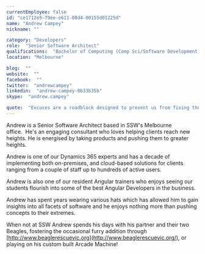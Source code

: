 ```yaml
---
currentEmployee: false
id: "ce1712e5-79ee-e611-80d4-00155d01225d"
name: "Andrew Campey"
nickname: ""

category: "Developers"
role:  "Senior Software Architect"
qualifications:  "Bachelor of Computing (Comp Sci/Software Development)"
location: "Melbourne"

blog:  ""
website:  ""
facebook:  ""
twitter:  "andrewcampey"
linkedin:  "andrew-campey-0b33b35b"
skype:  "andrew.campey"

quote:  "Excuses are a roadblock designed to prevent us from fixing the underlying issue"
---
```


Andrew is a Senior Software Architect based in SSW's Melbourne office.  He's an engaging consultant who loves helping clients reach new heights. He is energised by taking products and pushing them to greater heights.  

Andrew is one of our Dynamics 365 experts and has a decade of implementing both on-premises, and cloud-based solutions for clients ranging from a couple of staff up to hundreds of active users.  

Andrew is also one of our resident Angular trainers who enjoys seeing our students flourish into some of the best Angular Developers in the business.  

Andrew has spent years wearing various hats which has allowed him to gain insights into all facets of software and he enjoys nothing more than pushing concepts to their extremes.  

When not at SSW Andrew spends his days with his partner and their two Beagles, fostering the occasional furry addition through [http://www.beaglerescuevic.org](http://www.beaglerescuevic.org/), or playing on his custom built Arcade Machine!  